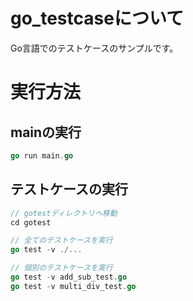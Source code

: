 # go_testcaseについて

Go言語でのテストケースのサンプルです。

# 実行方法

## mainの実行

~~~go
go run main.go
~~~

## テストケースの実行

~~~go
// gotestディレクトリへ移動
cd gotest

// 全てのテストケースを実行
go test -v ./...

// 個別のテストケースを実行
go test -v add_sub_test.go
go test -v multi_div_test.go
~~~